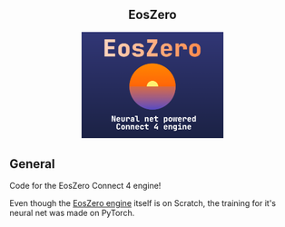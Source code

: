 <div align="center">
<b><h2>EosZero</h2></b>
<img src="Thumbnail.png" width="250">
</div>

## General
Code for the EosZero Connect 4 engine!

Even though the [EosZero engine](https://scratch.mit.edu/projects/1206934247/) itself is on Scratch, the training for it's neural net was made on PyTorch.
